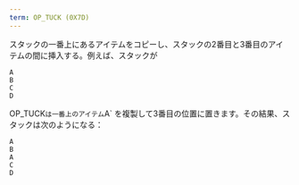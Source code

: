 ```yaml
---
term: OP_TUCK (0X7D)
---
```

スタックの一番上にあるアイテムをコピーし、スタックの2番目と3番目のアイテムの間に挿入する。例えば、スタックが

```text
A
B
C
D
```

OP_TUCK` は一番上のアイテム `A` を複製して3番目の位置に置きます。その結果、スタックは次のようになる：

```text
A
B
A
C
D
```